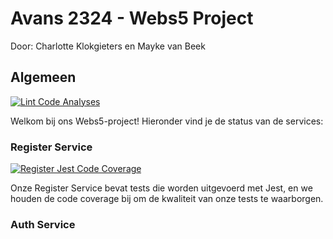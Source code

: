 # Avans 2324 - Webs5 Project
Door: Charlotte Klokgieters en Mayke van Beek

## Algemeen 

[![Lint Code Analyses](https://github.com/Maykevb/devops-charlotteklokgieters-maykevanbeek/actions/workflows/lint-code-analyses.yml/badge.svg)](https://github.com/Maykevb/devops-charlotteklokgieters-maykevanbeek/actions/workflows/lint-code-analyses.yml)

Welkom bij ons Webs5-project! Hieronder vind je de status van de services:

### Register Service 
[![Register Jest Code Coverage](https://github.com/Maykevb/devops-charlotteklokgieters-maykevanbeek/actions/workflows/register-jest-coverage.yml/badge.svg)](https://github.com/Maykevb/devops-charlotteklokgieters-maykevanbeek/actions/workflows/register-jest-coverage.yml)

Onze Register Service bevat tests die worden uitgevoerd met Jest, en we houden de code coverage bij om de kwaliteit van onze tests te waarborgen.

### Auth Service
